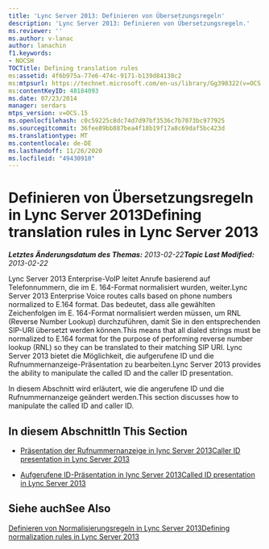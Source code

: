 ```yaml
---
title: 'Lync Server 2013: Definieren von Übersetzungsregeln'
description: 'Lync Server 2013: Definieren von Übersetzungsregeln.'
ms.reviewer: ''
ms.author: v-lanac
author: lanachin
f1.keywords:
- NOCSH
TOCTitle: Defining translation rules
ms:assetid: 4f6b975a-77e6-474c-9171-b139d84138c2
ms:mtpsurl: https://technet.microsoft.com/en-us/library/Gg398322(v=OCS.15)
ms:contentKeyID: 48184093
ms.date: 07/23/2014
manager: serdars
mtps_version: v=OCS.15
ms.openlocfilehash: c0c59225c8dc74d7d97bf3536c7b7073bc977925
ms.sourcegitcommit: 36fee89bb887bea4f18b19f17a8c69daf5bc423d
ms.translationtype: MT
ms.contentlocale: de-DE
ms.lasthandoff: 11/26/2020
ms.locfileid: "49430910"
---
```

# <a name="defining-translation-rules-in-lync-server-2013"></a><span data-ttu-id="bf109-103">Definieren von Übersetzungsregeln in Lync Server 2013</span><span class="sxs-lookup"><span data-stu-id="bf109-103">Defining translation rules in Lync Server 2013</span></span>

<div data-xmlns="http://www.w3.org/1999/xhtml">

<div class="topic" data-xmlns="http://www.w3.org/1999/xhtml" data-msxsl="urn:schemas-microsoft-com:xslt" data-cs="https://msdn.microsoft.com/">

<div data-asp="https://msdn2.microsoft.com/asp">



</div>

<div id="mainSection">

<div id="mainBody"><span data-ttu-id="bf109-104">

<span> </span></span><span class="sxs-lookup"><span data-stu-id="bf109-104">

<span> </span></span></span>

<span data-ttu-id="bf109-105">_**Letztes Änderungsdatum des Themas:** 2013-02-22_</span><span class="sxs-lookup"><span data-stu-id="bf109-105">_**Topic Last Modified:** 2013-02-22_</span></span>

<span data-ttu-id="bf109-106">Lync Server 2013 Enterprise-VoIP leitet Anrufe basierend auf Telefonnummern, die im E. 164-Format normalisiert wurden, weiter.</span><span class="sxs-lookup"><span data-stu-id="bf109-106">Lync Server 2013 Enterprise Voice routes calls based on phone numbers normalized to E.164 format.</span></span> <span data-ttu-id="bf109-107">Das bedeutet, dass alle gewählten Zeichenfolgen im E. 164-Format normalisiert werden müssen, um RNL (Reverse Number Lookup) durchzuführen, damit Sie in den entsprechenden SIP-URI übersetzt werden können.</span><span class="sxs-lookup"><span data-stu-id="bf109-107">This means that all dialed strings must be normalized to E.164 format for the purpose of performing reverse number lookup (RNL) so they can be translated to their matching SIP URI.</span></span> <span data-ttu-id="bf109-108">Lync Server 2013 bietet die Möglichkeit, die aufgerufene ID und die Rufnummernanzeige-Präsentation zu bearbeiten.</span><span class="sxs-lookup"><span data-stu-id="bf109-108">Lync Server 2013 provides the ability to manipulate the called ID and the caller ID presentation.</span></span>

<span data-ttu-id="bf109-109">In diesem Abschnitt wird erläutert, wie die angerufene ID und die Rufnummernanzeige geändert werden.</span><span class="sxs-lookup"><span data-stu-id="bf109-109">This section discusses how to manipulate the called ID and caller ID.</span></span>

<div>

## <a name="in-this-section"></a><span data-ttu-id="bf109-110">In diesem Abschnitt</span><span class="sxs-lookup"><span data-stu-id="bf109-110">In This Section</span></span>

  - [<span data-ttu-id="bf109-111">Präsentation der Rufnummernanzeige in lync Server 2013</span><span class="sxs-lookup"><span data-stu-id="bf109-111">Caller ID presentation in Lync Server 2013</span></span>](lync-server-2013-caller-id-presentation.md)

  - [<span data-ttu-id="bf109-112">Aufgerufene ID-Präsentation in lync Server 2013</span><span class="sxs-lookup"><span data-stu-id="bf109-112">Called ID presentation in Lync Server 2013</span></span>](lync-server-2013-called-id-presentation.md)

</div>

<div>

## <a name="see-also"></a><span data-ttu-id="bf109-113">Siehe auch</span><span class="sxs-lookup"><span data-stu-id="bf109-113">See Also</span></span>


[<span data-ttu-id="bf109-114">Definieren von Normalisierungsregeln in Lync Server 2013</span><span class="sxs-lookup"><span data-stu-id="bf109-114">Defining normalization rules in Lync Server 2013</span></span>](lync-server-2013-defining-normalization-rules.md)  
  

<span data-ttu-id="bf109-115"></div>

</div>

<span> </span>

</div>

</div>

</span><span class="sxs-lookup"><span data-stu-id="bf109-115"></div>

</div>

<span> </span>

</div>

</div>

</span></span></div>


